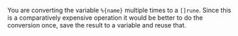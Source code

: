 You are converting the variable `%{name}` multiple times to a `[]rune`. 
Since this is a comparatively expensive operation it would be better to do the conversion once, save the result
to a variable and reuse that.
